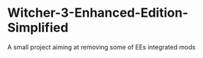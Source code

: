 # Witcher-3-Enhanced-Edition-Simplified
A small project aiming at removing some of EEs integrated mods
